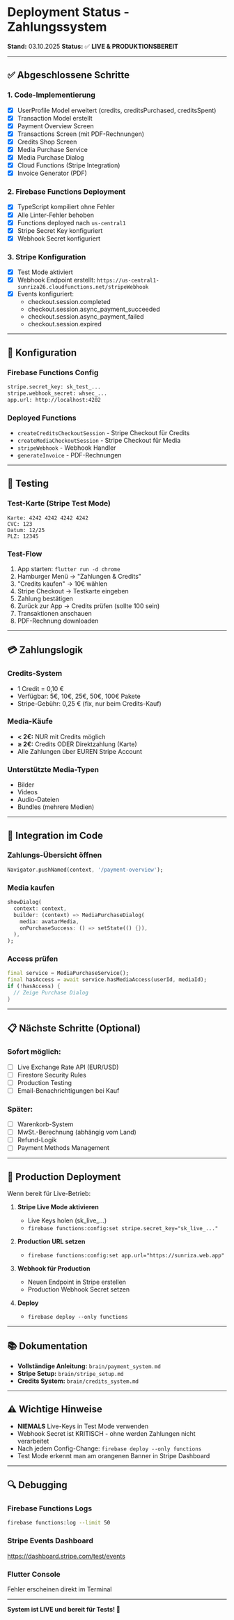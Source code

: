 # Deployment Status - Zahlungssystem

**Stand:** 03.10.2025
**Status:** ✅ **LIVE & PRODUKTIONSBEREIT**

---

## ✅ Abgeschlossene Schritte

### 1. Code-Implementierung
- [x] UserProfile Model erweitert (credits, creditsPurchased, creditsSpent)
- [x] Transaction Model erstellt
- [x] Payment Overview Screen
- [x] Transactions Screen (mit PDF-Rechnungen)
- [x] Credits Shop Screen
- [x] Media Purchase Service
- [x] Media Purchase Dialog
- [x] Cloud Functions (Stripe Integration)
- [x] Invoice Generator (PDF)

### 2. Firebase Functions Deployment
- [x] TypeScript kompiliert ohne Fehler
- [x] Alle Linter-Fehler behoben
- [x] Functions deployed nach `us-central1`
- [x] Stripe Secret Key konfiguriert
- [x] Webhook Secret konfiguriert

### 3. Stripe Konfiguration
- [x] Test Mode aktiviert
- [x] Webhook Endpoint erstellt: `https://us-central1-sunriza26.cloudfunctions.net/stripeWebhook`
- [x] Events konfiguriert:
  - checkout.session.completed
  - checkout.session.async_payment_succeeded
  - checkout.session.async_payment_failed
  - checkout.session.expired

---

## 🔧 Konfiguration

### Firebase Functions Config
```bash
stripe.secret_key: sk_test_...
stripe.webhook_secret: whsec_...
app.url: http://localhost:4202
```

### Deployed Functions
- `createCreditsCheckoutSession` - Stripe Checkout für Credits
- `createMediaCheckoutSession` - Stripe Checkout für Media
- `stripeWebhook` - Webhook Handler
- `generateInvoice` - PDF-Rechnungen

---

## 🧪 Testing

### Test-Karte (Stripe Test Mode)
```
Karte: 4242 4242 4242 4242
CVC: 123
Datum: 12/25
PLZ: 12345
```

### Test-Flow
1. App starten: `flutter run -d chrome`
2. Hamburger Menü → "Zahlungen & Credits"
3. "Credits kaufen" → 10€ wählen
4. Stripe Checkout → Testkarte eingeben
5. Zahlung bestätigen
6. Zurück zur App → Credits prüfen (sollte 100 sein)
7. Transaktionen anschauen
8. PDF-Rechnung downloaden

---

## 💳 Zahlungslogik

### Credits-System
- 1 Credit = 0,10 €
- Verfügbar: 5€, 10€, 25€, 50€, 100€ Pakete
- Stripe-Gebühr: 0,25 € (fix, nur beim Credits-Kauf)

### Media-Käufe
- **< 2€:** NUR mit Credits möglich
- **≥ 2€:** Credits ODER Direktzahlung (Karte)
- Alle Zahlungen über EUREN Stripe Account

### Unterstützte Media-Typen
- Bilder
- Videos
- Audio-Dateien
- Bundles (mehrere Medien)

---

## 📱 Integration im Code

### Zahlungs-Übersicht öffnen
```dart
Navigator.pushNamed(context, '/payment-overview');
```

### Media kaufen
```dart
showDialog(
  context: context,
  builder: (context) => MediaPurchaseDialog(
    media: avatarMedia,
    onPurchaseSuccess: () => setState(() {}),
  ),
);
```

### Access prüfen
```dart
final service = MediaPurchaseService();
final hasAccess = await service.hasMediaAccess(userId, mediaId);
if (!hasAccess) {
  // Zeige Purchase Dialog
}
```

---

## 📋 Nächste Schritte (Optional)

### Sofort möglich:
- [ ] Live Exchange Rate API (EUR/USD)
- [ ] Firestore Security Rules
- [ ] Production Testing
- [ ] Email-Benachrichtigungen bei Kauf

### Später:
- [ ] Warenkorb-System
- [ ] MwSt.-Berechnung (abhängig vom Land)
- [ ] Refund-Logik
- [ ] Payment Methods Management

---

## 🚀 Production Deployment

Wenn bereit für Live-Betrieb:

1. **Stripe Live Mode aktivieren**
   - Live Keys holen (sk_live_...)
   - `firebase functions:config:set stripe.secret_key="sk_live_..."`

2. **Production URL setzen**
   - `firebase functions:config:set app.url="https://sunriza.web.app"`

3. **Webhook für Production**
   - Neuen Endpoint in Stripe erstellen
   - Production Webhook Secret setzen

4. **Deploy**
   - `firebase deploy --only functions`

---

## 📚 Dokumentation

- **Vollständige Anleitung:** `brain/payment_system.md`
- **Stripe Setup:** `brain/stripe_setup.md`
- **Credits System:** `brain/credits_system.md`

---

## ⚠️ Wichtige Hinweise

- **NIEMALS** Live-Keys in Test Mode verwenden
- Webhook Secret ist KRITISCH - ohne werden Zahlungen nicht verarbeitet
- Nach jedem Config-Change: `firebase deploy --only functions`
- Test Mode erkennt man am orangenen Banner in Stripe Dashboard

---

## 🔍 Debugging

### Firebase Functions Logs
```bash
firebase functions:log --limit 50
```

### Stripe Events Dashboard
https://dashboard.stripe.com/test/events

### Flutter Console
Fehler erscheinen direkt im Terminal

---

**System ist LIVE und bereit für Tests! 🎉**

